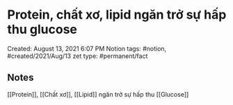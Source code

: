 ---
---

# Protein, chất xơ, lipid ngăn trở sự hấp thu glucose

Created: August 13, 2021 6:07 PM
Notion tags: #notion, #created/2021/Aug/13
zet type: #permanent/fact

## Notes
[[Protein]], [[Chất xơ]], [[Lipid]] ngăn trở sự hấp thu [[Glucose]]
